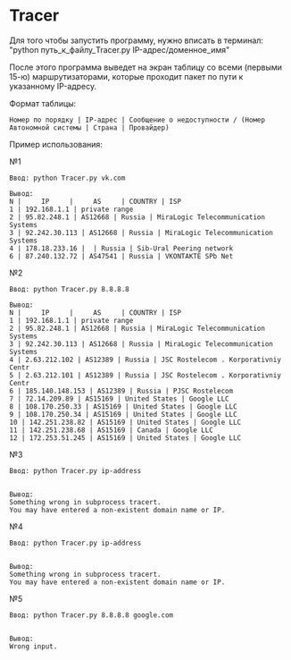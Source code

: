 # Tracer

Для того чтобы запустить программу, нужно вписать в терминал:
"python путь_к_файлу_Tracer.py IP-адрес/доменное_имя"

После этого программа выведет на экран таблицу со всеми (первыми 15-ю) маршрутизаторами, которые проходит пакет по пути к указанному IP-адресу.

Формат таблицы: 

    Номер по порядку | IP-адрес | Сообщение о недоступности / (Номер Автономной системы | Страна | Провайдер)


Пример использования:

№1

    Ввод: python Tracer.py vk.com
    
    Вывод:
    N |     IP     |     AS     | COUNTRY | ISP
    1 | 192.168.1.1 | private range
    2 | 95.82.248.1 | AS12668 | Russia | MiraLogic Telecommunication Systems
    3 | 92.242.30.113 | AS12668 | Russia | MiraLogic Telecommunication Systems
    4 | 178.18.233.16 |  | Russia | Sib-Ural Peering network
    6 | 87.240.132.72 | AS47541 | Russia | VKONTAKTE SPb Net


№2

    Ввод: python Tracer.py 8.8.8.8
    
    Вывод:
    N |     IP     |     AS     | COUNTRY | ISP
    1 | 192.168.1.1 | private range
    2 | 95.82.248.1 | AS12668 | Russia | MiraLogic Telecommunication Systems
    3 | 92.242.30.113 | AS12668 | Russia | MiraLogic Telecommunication Systems
    4 | 2.63.212.102 | AS12389 | Russia | JSC Rostelecom . Korporativniy Centr
    5 | 2.63.212.101 | AS12389 | Russia | JSC Rostelecom . Korporativniy Centr
    6 | 185.140.148.153 | AS12389 | Russia | PJSC Rostelecom
    7 | 72.14.209.89 | AS15169 | United States | Google LLC
    8 | 108.170.250.33 | AS15169 | United States | Google LLC
    9 | 108.170.250.34 | AS15169 | United States | Google LLC
    10 | 142.251.238.82 | AS15169 | United States | Google LLC
    11 | 142.251.238.68 | AS15169 | Canada | Google LLC
    12 | 172.253.51.245 | AS15169 | United States | Google LLC

№3

    Ввод: python Tracer.py ip-address

    
    Вывод:
    Something wrong in subprocess tracert.
    You may have entered a non-existent domain name or IP.

№4
    
    Ввод: python Tracer.py ip-address

    
    Вывод:
    Something wrong in subprocess tracert.
    You may have entered a non-existent domain name or IP.

№5

    Ввод: python Tracer.py 8.8.8.8 google.com

    
    Вывод:
    Wrong input.
